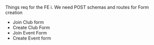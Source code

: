 Things req for the FE
i. We need POST schemas and routes for Form creation

- Join Club form
- Create Club Form
- Join Event Form
- Create Event form
